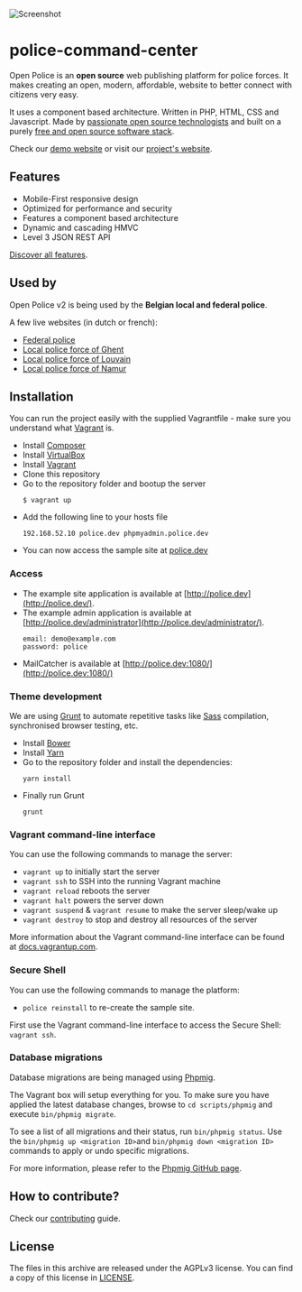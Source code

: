![Screenshot](screenshot.jpg)

# police-command-center


Open Police is an **open source** web publishing platform for police forces. It makes creating an open, modern, affordable, website to better connect with citizens very easy.

It uses a component based architecture. Written in PHP, HTML, CSS and Javascript. Made by [passionate open source technologists](http://www.timble.net/about/) and built on a purely [free and open source software stack](https://www.timble.net/platform/open-police/stack/).

Check our [demo website](https://internet.openpolice.be/) or visit our [project's website](https://www.timble.net/platform/open-police/).

## Features

* Mobile-First responsive design
* Optimized for performance and security
* Features a component based architecture
* Dynamic and cascading HMVC
* Level 3 JSON REST API

[Discover all features](https://www.timble.net/platform/open-police/#all-features).

## Used by

Open Police v2 is being used by the **Belgian local and federal police**.

A few live websites (in dutch or french):

- [Federal police](http://www.politie.be/fed/nl)
- [Local police force of Ghent](http://www.lokalepolitie.be/5415)
- [Local police force of Louvain](http://www.lokalepolitie.be/5388)
- [Local police force of Namur](http://www.policelocale.be/5303)

## Installation

You can run the project easily with the supplied Vagrantfile - make sure you understand what [Vagrant](http://vagrantup.com/) is.

* Install [Composer](http://getcomposer.org/doc/00-intro.md)
* Install [VirtualBox](http://www.virtualbox.org/)
* Install [Vagrant](http://www.vagrantup.com/downloads.html)
* Clone this repository
* Go to the repository folder and bootup the server
    ```
    $ vagrant up
    ```
* Add the following line to your hosts file
    ```
    192.168.52.10 police.dev phpmyadmin.police.dev
    ```
* You can now access the sample site at [police.dev](http://police.dev/)

### Access

* The example site application is available at [http://police.dev](http://police.dev/).
* The example admin application is available at [http://police.dev/administrator](http://police.dev/administrator/).
    ```
    email: demo@example.com
    password: police
    ```
* MailCatcher is available at [http://police.dev:1080/](http://police.dev:1080/)

### Theme development

We are using [Grunt](http://gruntjs.com/) to automate repetitive tasks like [Sass](http://sass-lang.com/) compilation, synchronised browser testing, etc.

* Install [Bower](https://bower.io/)
* Install [Yarn](https://yarnpkg.com)
* Go to the repository folder and install the dependencies: 
    ```
    yarn install
    ```
* Finally run Grunt 
    ```
    grunt
    ```

### Vagrant command-line interface

You can use the following commands to manage the server:

* ```vagrant up``` to initially start the server
* ```vagrant ssh``` to SSH into the running Vagrant machine
* ```vagrant reload``` reboots the server
* ```vagrant halt``` powers the server down
* ```vagrant suspend``` & ```vagrant resume``` to make the server sleep/wake up
* ```vagrant destroy``` to stop and destroy all resources of the server

More information about the Vagrant command-line interface can be found at [docs.vagrantup.com](http://docs.vagrantup.com/v2/cli/index.html).

### Secure Shell

You can use the following commands to manage the platform:

* ```police reinstall``` to re-create the sample site.

First use the Vagrant command-line interface to access the Secure Shell: ```vagrant ssh```.

### Database migrations

Database migrations are being managed using [Phpmig](https://github.com/davedevelopment/phpmig).

The Vagrant box will setup everything for you. To make sure you have applied the latest database changes, browse to ```cd scripts/phpmig``` and execute ```bin/phpmig migrate```.

To see a list of all migrations and their status, run ```bin/phpmig status```. Use the ```bin/phpmig up <migration ID>```and ```bin/phpmig down <migration ID>``` commands to apply or undo specific migrations.

For more information, please refer to the [Phpmig GitHub page](https://github.com/davedevelopment/phpmig).

## How to contribute?

Check our [contributing](CONTRIBUTING.md) guide.

## License

The files in this archive are released under the AGPLv3 license. You can find a copy of this license in [LICENSE](LICENSE.md).
